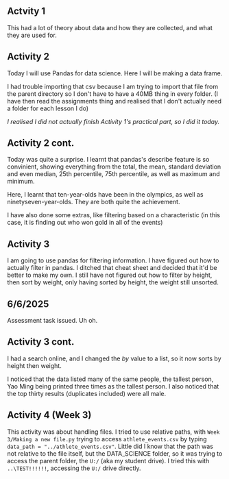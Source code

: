 ## Actvity 1
This had a lot of theory about data and how they are collected, and what they are used for. 

## Activity 2
Today I will use Pandas for data science. Here I will be making a data frame. 

I had trouble importing that csv because I am trying to import that file from the parent directory so I don't have to have a 40MB thing in every folder. (I have then read the assignments thing and realised that I don't actually need a folder for each lesson I do)

*I realised I did not actually finish Activity 1's practical part, so I did it today.*

## Activity 2 cont. 
Today was quite a surprise. I learnt that pandas's describe feature is so convinient, showing everything from the total, the mean, standard deviation and even median, 25th percentile, 75th percentile, as well as maximum and minimum. 

Here, I learnt that ten-year-olds have been in the olympics, as well as ninetyseven-year-olds. They are both quite the achievement. 

I have also done some extras, like filtering based on a characteristic (in this case, it is finding out who won gold in all of the events)

## Activity 3
I am going to use pandas for filtering information. I have figured out how to actually filter in pandas. I ditched that cheat sheet and decided that it'd be better to make my own. I still have not figured out how to filter by height, then sort by weight, only having sorted by height, the weight still unsorted. 

## 6/6/2025
Assessment task issued. Uh oh. 

## Activity 3 cont. 
I had a search online, and I changed the *by* value to a list, so it now sorts by height then weight. 

I noticed that the data listed many of the same people, the tallest person, Yao Ming being printed three times as the tallest person. I also noticed that the top thirty results (duplicates included) were all male. 

## Activity 4 (Week 3)
This activity was about handling files. I tried to use relative paths, with `Week 3/Making a new file.py` trying to access `athlete_events.csv` by typing `data_path = "../athlete_events.csv"`. Little did I know that the path was not relative to the file itself, but the DATA_SCIENCE folder, so it was trying to access the parent folder, the `U:/` (aka my student drive). I tried this with `..\TEST!!!!!!`, accessing the `U:/` drive directly. 

